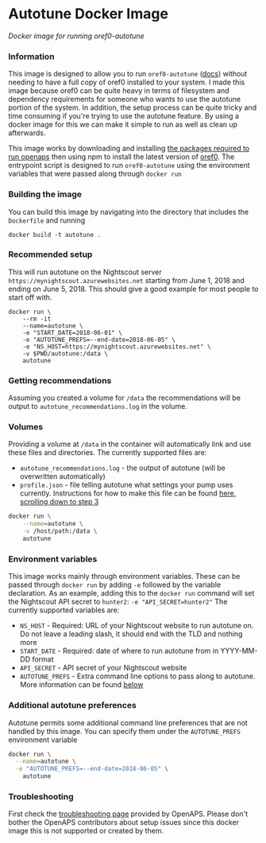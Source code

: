 # Autotune Docker Image

_Docker image for running oref0-autotune_

### Information

This image is designed to allow you to run `oref0-autotune` ([docs](http://openaps.readthedocs.io/en/latest/docs/Customize-Iterate/autotune.html)) without needing to have a full copy of oref0 installed to your system. I made this image because oref0 can be quite heavy in terms of filesystem and dependency requirements for someone who wants to use the autotune portion of the system. In addition, the setup process can be quite tricky and time consuming if you're trying to use the autotune feature. By using a docker image for this we can make it simple to run as well as clean up afterwards.

This image works by downloading and installing [the packages required to run openaps](https://github.com/openaps/docs/blob/master/scripts/quick-packages.sh) then using npm to install the latest version of [oref0](https://github.com/openaps/oref0). The entrypoint script is designed to run `oref0-autotune` using the environment variables that were passed along through `docker run` 

### Building the image

You can build this image by navigating into the directory that includes the `Dockerfile` and running 
```ssh
docker build -t autotune .
```

### Recommended setup

This will run autotune on the Nightscout server `https://mynightscout.azurewebsites.net` starting from June 1, 2018 and ending on June 5, 2018. This should give a good example for most people to start off with. 

```ssh
docker run \
    --rm -it
    --name=autotune \
    -e "START_DATE=2018-06-01" \
    -e "AUTOTUNE_PREFS=--end-date=2018-06-05" \
    -e "NS_HOST=https://mynightscout.azurewebsites.net" \
    -v $PWD/autotune:/data \
    autotune
```

### Getting recommendations

Assuming you created a volume for `/data` the recommendations will be output to `autotune_recommendations.log` in the volume. 

### Volumes

Providing a volume at `/data` in the container will automatically link and use these files and directories. The currently supported files are:
* `autotune_recommendations.log` - the output of autotune (will be overwritten automatically) 
* `profile.json` - file telling autotune what settings your pump uses currently. Instructions for how to make this file can be found [here, scrolling down to step 3](http://openaps.readthedocs.io/en/latest/docs/Customize-Iterate/autotune.html#phase-c-running-autotune-for-suggested-adjustments-without-an-openaps-rig)

```sh
docker run \
	--name=autotune \
	-v /host/path:/data \
	autotune
```

### Environment variables

This image works mainly through environment variables. These can be passed through `docker run` by adding `-e` followed by the variable declaration. As an example, adding this to the `docker run` command will set the Nightscout API secret to `hunter2`: `-e "API_SECRET=hunter2"`
The currently supported variables are:
* `NS_HOST` - Required: URL of your Nightscout website to run autotune on. Do not leave a leading slash, it should end with the TLD and nothing more
* `START_DATE` - Required: date of where to run autotune from in YYYY-MM-DD format
* `API_SECRET` - API secret of your Nightscout website
* `AUTOTUNE_PREFS` - Extra command line options to pass along to autotune. More information can be found [below](#additional-autotune-preferences)

### Additional autotune preferences

Autotune permits some additional command line preferences that are not handled by this image. You can specify them under the `AUTOTUNE_PREFS` environment variable

```sh
docker run \
  --name=autotune \
  -e "AUTOTUNE_PREFS=--end-date=2018-06-05" \
	autotune
```

### Troubleshooting

First check the [troubleshooting page](http://openaps.readthedocs.io/en/latest/docs/Customize-Iterate/autotune.html#why-isn-t-it-working-at-all) provided by OpenAPS. Please don't bother the OpenAPS contributors about setup issues since this docker image this is not supported or created by them.
